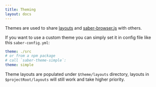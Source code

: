 ```yaml
---
title: Theming
layout: docs
---
```


Themes are used to share [layouts](/docs/layouts.html) and [saber-browser.js](/docs/browser-apis.html) with others.

If you want to use a custom theme you can simply set it in config file like this `saber-config.yml`:

```yaml
theme: ./src
# or from a npm package
# call `saber-theme-simple`:
theme: simple
```

Theme layouts are populated under `$theme/layouts` directory, layouts in `$projectRoot/layouts` will still work and take higher priority.
